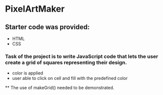 # PixelArtMaker

## Starter code was provided: 
- HTML
- CSS

### Task of the project is to write JavaScript code that lets the user create a grid of squares representing their design. 
- color is applied
- user able to click on cell and fill with the predefined color

** The use of makeGrid() needed to be demonstrated.
